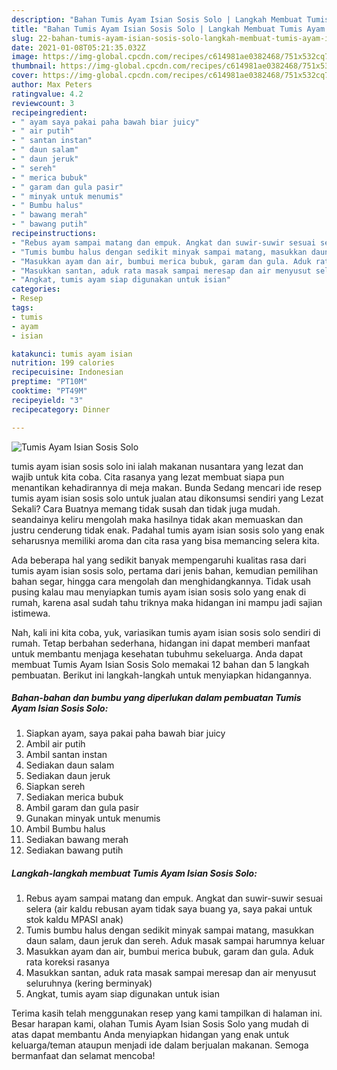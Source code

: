 ```yaml
---
description: "Bahan Tumis Ayam Isian Sosis Solo | Langkah Membuat Tumis Ayam Isian Sosis Solo Yang Enak Dan Lezat"
title: "Bahan Tumis Ayam Isian Sosis Solo | Langkah Membuat Tumis Ayam Isian Sosis Solo Yang Enak Dan Lezat"
slug: 22-bahan-tumis-ayam-isian-sosis-solo-langkah-membuat-tumis-ayam-isian-sosis-solo-yang-enak-dan-lezat
date: 2021-01-08T05:21:35.032Z
image: https://img-global.cpcdn.com/recipes/c614981ae0382468/751x532cq70/tumis-ayam-isian-sosis-solo-foto-resep-utama.jpg
thumbnail: https://img-global.cpcdn.com/recipes/c614981ae0382468/751x532cq70/tumis-ayam-isian-sosis-solo-foto-resep-utama.jpg
cover: https://img-global.cpcdn.com/recipes/c614981ae0382468/751x532cq70/tumis-ayam-isian-sosis-solo-foto-resep-utama.jpg
author: Max Peters
ratingvalue: 4.2
reviewcount: 3
recipeingredient:
- " ayam saya pakai paha bawah biar juicy"
- " air putih"
- " santan instan"
- " daun salam"
- " daun jeruk"
- " sereh"
- " merica bubuk"
- " garam dan gula pasir"
- " minyak untuk menumis"
- " Bumbu halus"
- " bawang merah"
- " bawang putih"
recipeinstructions:
- "Rebus ayam sampai matang dan empuk. Angkat dan suwir-suwir sesuai selera (air kaldu rebusan ayam tidak saya buang ya, saya pakai untuk stok kaldu MPASI anak)"
- "Tumis bumbu halus dengan sedikit minyak sampai matang, masukkan daun salam, daun jeruk dan sereh. Aduk masak sampai harumnya keluar"
- "Masukkan ayam dan air, bumbui merica bubuk, garam dan gula. Aduk rata koreksi rasanya"
- "Masukkan santan, aduk rata masak sampai meresap dan air menyusut seluruhnya (kering berminyak)"
- "Angkat, tumis ayam siap digunakan untuk isian"
categories:
- Resep
tags:
- tumis
- ayam
- isian

katakunci: tumis ayam isian 
nutrition: 199 calories
recipecuisine: Indonesian
preptime: "PT10M"
cooktime: "PT49M"
recipeyield: "3"
recipecategory: Dinner

---
```



![Tumis Ayam Isian Sosis Solo](https://img-global.cpcdn.com/recipes/c614981ae0382468/751x532cq70/tumis-ayam-isian-sosis-solo-foto-resep-utama.jpg)


tumis ayam isian sosis solo ini ialah makanan nusantara yang lezat dan wajib untuk kita coba. Cita rasanya yang lezat membuat siapa pun menantikan kehadirannya di meja makan.
Bunda Sedang mencari ide resep tumis ayam isian sosis solo untuk jualan atau dikonsumsi sendiri yang Lezat Sekali? Cara Buatnya memang tidak susah dan tidak juga mudah. seandainya keliru mengolah maka hasilnya tidak akan memuaskan dan justru cenderung tidak enak. Padahal tumis ayam isian sosis solo yang enak seharusnya memiliki aroma dan cita rasa yang bisa memancing selera kita.

Ada beberapa hal yang sedikit banyak mempengaruhi kualitas rasa dari tumis ayam isian sosis solo, pertama dari jenis bahan, kemudian pemilihan bahan segar, hingga cara mengolah dan menghidangkannya. Tidak usah pusing kalau mau menyiapkan tumis ayam isian sosis solo yang enak di rumah, karena asal sudah tahu triknya maka hidangan ini mampu jadi sajian istimewa.




Nah, kali ini kita coba, yuk, variasikan tumis ayam isian sosis solo sendiri di rumah. Tetap berbahan sederhana, hidangan ini dapat memberi manfaat untuk membantu menjaga kesehatan tubuhmu sekeluarga. Anda dapat membuat Tumis Ayam Isian Sosis Solo memakai 12 bahan dan 5 langkah pembuatan. Berikut ini langkah-langkah untuk menyiapkan hidangannya.

<!--inarticleads1-->

##### Bahan-bahan dan bumbu yang diperlukan dalam pembuatan Tumis Ayam Isian Sosis Solo:

1. Siapkan  ayam, saya pakai paha bawah biar juicy
1. Ambil  air putih
1. Ambil  santan instan
1. Sediakan  daun salam
1. Sediakan  daun jeruk
1. Siapkan  sereh
1. Sediakan  merica bubuk
1. Ambil  garam dan gula pasir
1. Gunakan  minyak untuk menumis
1. Ambil  Bumbu halus
1. Sediakan  bawang merah
1. Sediakan  bawang putih




<!--inarticleads2-->

##### Langkah-langkah membuat Tumis Ayam Isian Sosis Solo:

1. Rebus ayam sampai matang dan empuk. Angkat dan suwir-suwir sesuai selera (air kaldu rebusan ayam tidak saya buang ya, saya pakai untuk stok kaldu MPASI anak)
1. Tumis bumbu halus dengan sedikit minyak sampai matang, masukkan daun salam, daun jeruk dan sereh. Aduk masak sampai harumnya keluar
1. Masukkan ayam dan air, bumbui merica bubuk, garam dan gula. Aduk rata koreksi rasanya
1. Masukkan santan, aduk rata masak sampai meresap dan air menyusut seluruhnya (kering berminyak)
1. Angkat, tumis ayam siap digunakan untuk isian




Terima kasih telah menggunakan resep yang kami tampilkan di halaman ini. Besar harapan kami, olahan Tumis Ayam Isian Sosis Solo yang mudah di atas dapat membantu Anda menyiapkan hidangan yang enak untuk keluarga/teman ataupun menjadi ide dalam berjualan makanan. Semoga bermanfaat dan selamat mencoba!
